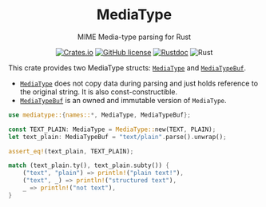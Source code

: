 <div align="center">

# MediaType

MIME Media-type parsing for Rust

[![Crates.io](https://img.shields.io/crates/v/mediatype.svg)](https://crates.io/crates/mediatype)
[![GitHub license](https://img.shields.io/github/license/picoHz/mediatype.svg)](https://github.com/picoHz/mediatype/blob/main/LICENSE)
[![Rustdoc](https://img.shields.io/badge/doc-rustdoc-green.svg)](https://docs.rs/mediatype)
![Rust](https://github.com/picoHz/mediatype/workflows/Rust/badge.svg)

</div>

This crate provides two MediaType structs: 
[`MediaType`](https://docs.rs/mediatype/latest/mediatype/struct.MediaType.html) and 
[`MediaTypeBuf`](https://docs.rs/mediatype/latest/mediatype/struct.MediaTypeBuf.html).

- [`MediaType`](https://docs.rs/mediatype/latest/mediatype/struct.MediaType.html) does not copy data during parsing
    and just holds reference to the original string. It is also const-constructible.
- [`MediaTypeBuf`](https://docs.rs/mediatype/latest/mediatype/struct.MediaTypeBuf.html) is an owned and immutable version of `MediaType`.

```rust
use mediatype::{names::*, MediaType, MediaTypeBuf};

const TEXT_PLAIN: MediaType = MediaType::new(TEXT, PLAIN);
let text_plain: MediaTypeBuf = "text/plain".parse().unwrap();

assert_eq!(text_plain, TEXT_PLAIN);

match (text_plain.ty(), text_plain.subty()) {
    ("text", "plain") => println!("plain text!"),
    ("text", _) => println!("structured text"),
    _ => println!("not text"),
}
```
